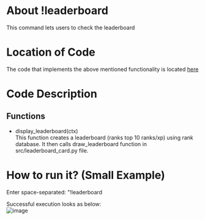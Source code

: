 # About !leaderboard

This command lets users to check the leaderboard

# Location of Code

The code that implements the above mentioned functionality is located [here](https://github.com/psvkaushik/CSC-510-Project2-TeachersPetBotv2.0/blob/main/src/bot.py)

# Code Description

## Functions

- display_leaderboard(ctx) <br>
  This function creates a leaderboard (ranks top 10 ranks/xp) using rank database. It then calls draw_leaderboard function in src/leaderboard_card.py file.

# How to run it? (Small Example)

Enter space-separated: "!leaderboard  
  
Successful execution looks as below:  
![image](https://github.com/psvkaushik/CSC-510-Project2-TeachersPetBotv2.0/assets/111774368/5c8c5c86-6930-4ac9-9417-f10a2ddd84cb)  
